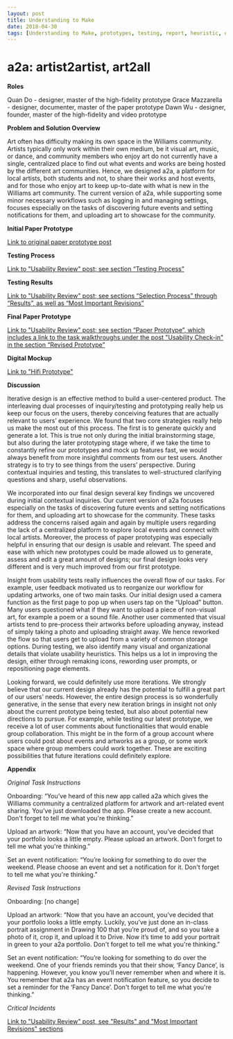 ```yaml
---
layout: post
title: Understanding to Make
date: 2018-04-30
tags: [Understanding to Make, prototypes, testing, report, heuristic, evaluation]
---
```


# a2a: artist2artist, art2all

**Roles**

Quan Do - designer, master of the high-fidelity prototype
Grace Mazzarella - designer, documenter, master of the paper prototype
Dawn Wu - designer, founder, master of the high-fidelity and video prototype

**Problem and Solution Overview**

Art often has difficulty making its own space in the Williams community.  Artists typically only work within their own medium, be it visual art, music, or dance, and community members who enjoy art do not currently have a single, centralized place to find out what events and works are being hosted by the different art communities.  Hence, we designed a2a, a platform for local artists, both students and not, to share their works and host events, and for those who enjoy art to keep up-to-date with what is new in the Williams art community.  The current version of a2a, while supporting some minor necessary workflows such as logging in and managing settings, focuses especially on the tasks of discovering future events and setting notifications for them, and uploading art to showcase for the community.

**Initial Paper Prototype**

[Link to original paper prototype post](https://a2a-2018.github.io/2018-04-05-Paper-Prototype/)

**Testing Process**

[Link to "Usability Review" post; see section “Testing Process”](https://a2a-2018.github.io/2018-04-16-Usability-Review/)

**Testing Results**

[Link to "Usability Review" post; see sections “Selection Process” through “Results”, as well as “Most Important Revisions”](https://a2a-2018.github.io/2018-04-16-Usability-Review/)

**Final Paper Prototype**

[Link to "Usability Review" post; see section “Paper Prototype”, which includes a link to the task walkthroughs under the post "Usability Check-in" in the section “Revised Prototype”](https://a2a-2018.github.io/2018-04-16-Usability-Review/)

**Digital Mockup**

[Link to "Hifi Prototype"](https://a2a-2018.github.io/2018-04-19-HiFi-Prototype/)

**Discussion**

Iterative design is an effective method to build a user-centered product. The interleaving dual processes of inquiry/testing and prototyping really help us keep our focus on the users, thereby conceiving features that are actually relevant to users’ experience. We found that two core strategies really help us make the most out of this process. The first is to generate quickly and generate a lot. This is true not only during the initial brainstorming stage, but also during the later prototyping stage where, if we take the time to constantly refine our prototypes and mock up features fast, we would always benefit from more insightful comments from our test users. Another strategy is to try to see things from the users’ perspective. During contextual inquiries and testing, this translates to well-structured clarifying questions and sharp, useful observations.

We incorporated into our final design several key findings we uncovered during initial contextual inquiries. Our current version of a2a focuses especially on the tasks of discovering future events and setting notifications for them, and uploading art to showcase for the community. These tasks address the concerns raised again and again by multiple users regarding the lack of a centralized platform to explore local events and connect with local artists. Moreover, the process of paper prototyping was especially helpful in ensuring that our design is usable and relevant. The speed and ease with which new prototypes could be made allowed us to generate, assess and edit a great amount of designs; our final design looks very different and is very much improved from our first prototype.

Insight from usability tests really influences the overall flow of our tasks. For example, user feedback motivated us to reorganize our workflow for updating artworks, one of two main tasks. Our initial design used a camera function as the first page to pop up when users tap on the “Upload” button. Many users questioned what if they want to upload a piece of non-visual art, for example a poem or a sound file. Another user commented that visual artists tend to pre-process their artworks before uploading anyway, instead of simply taking a photo and uploading straight away. We hence reworked the flow so that users get to upload from a variety of common storage options.
During testing, we also identify many visual and organizational details that violate usability heuristics. This helps us a lot in improving the design, either through remaking icons, rewording user prompts, or repositioning page elements.

Looking forward, we could definitely use more iterations. We strongly believe that our current design already has the potential to fulfill a great part of our users’ needs. However, the entire design process is so wonderfully generative, in the sense that every new iteration brings in insight not only about the current prototype being tested, but also about potential new directions to pursue. For example, while testing our latest prototype, we receive a lot of user comments about functionalities that would enable group collaboration. This might be in the form of a group account where users could post about events and artworks as a group, or some work space where group members could work together. These are exciting possibilities that future iterations could definitely explore.

**Appendix**

*Original Task Instructions*

Onboarding: “You’ve heard of this new app called a2a which gives the Williams community a centralized platform for artwork and art-related event sharing. You’ve just downloaded the app. Please create a new account. Don't forget to tell me what you're thinking.”

Upload an artwork: “Now that you have an account, you’ve decided that your portfolio looks a little empty. Please upload an artwork. Don't forget to tell me what you're thinking.”

Set an event notification: “You’re looking for something to do over the weekend. Please choose an event and set a notification for it. Don't forget to tell me what you're thinking.”

*Revised Task Instructions*

Onboarding: [no change]

Upload an artwork: “Now that you have an account, you’ve decided that your portfolio looks a little empty. Luckily, you’ve just done an in-class portrait assignment in Drawing 100 that you’re proud of, and so you take a photo of it, crop it, and upload it to Drive. Now it’s time to add your portrait in green to your a2a portfolio. Don't forget to tell me what you're thinking.”

Set an event notification: “You’re looking for something to do over the weekend. One of your friends reminds you that their show, ‘Fancy Dance’, is happening. However, you know you’ll never remember when and where it is. You remember that a2a has an event notification feature, so you decide to set a reminder for the ‘Fancy Dance’. Don't forget to tell me what you're thinking.”

*Critical Incidents*

[Link to "Usability Review" post, see "Results" and "Most Important Revisions" sections](https://a2a-2018.github.io/2018-04-16-Usability-Review/)
